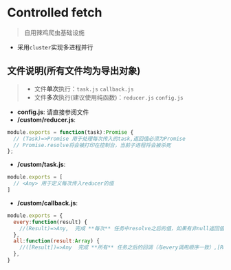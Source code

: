 # Controlled fetch
> 自用辣鸡爬虫基础设施
- 采用`cluster`实现多进程并行


## 文件说明(所有文件均为导出对象)
> * 文件**单次**执行：`task.js` `callback.js` 
> * 文件**多次**执行(建议使用纯函数)：`reducer.js` `config.js`
- **config.js**:  请直接参阅文件
- **/custom/reducer.js**:
```javascript
module.exports = function(task):Promise {
  // (Task)=>Promise 用于处理每次传入的task,返回值必须为Promise
  // Promise.resolve将会被打印在控制台，当前子进程将会被杀死
};
```
- **/custom/task.js**:
```javascript
module.exports = [
  // <Any> 用于定义每次传入reducer的值
]
```
- **/custom/callback.js**:
```javascript
module.exports = {
  every:function(result) {
    //(Result)=>Any,  完成 **每次** 任务中resolve之后的值，如果有非null返回值将会被塞入最终结果
  },
  all:function(result:Array) {
    //([Result])=>Any  完成 **所有** 任务之后的回调（与every调用顺序一致）,[Result]为空则不调用
  },
}
```
